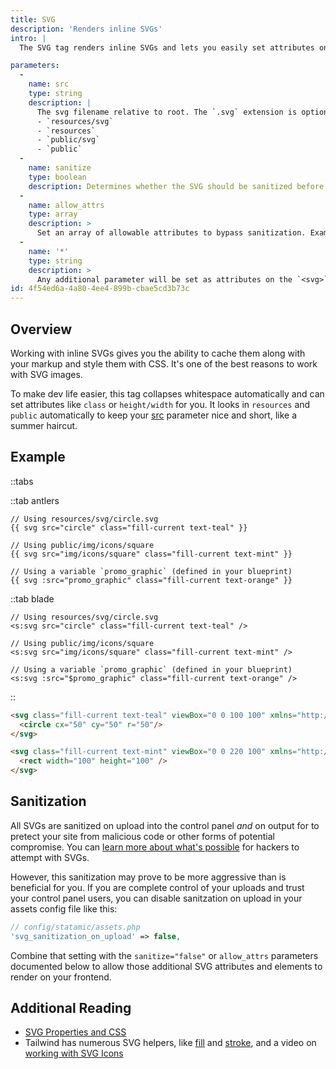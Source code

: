 ```yaml
---
title: SVG
description: 'Renders inline SVGs'
intro: |
  The SVG tag renders inline SVGs and lets you easily set attributes on the `<svg>` element.

parameters:
  -
    name: src
    type: string
    description: |
      The svg filename relative to root. The `.svg` extension is optional. Intelligently looks through (in this order):
      - `resources/svg`
      - `resources`
      - `public/svg`
      - `public`
  -
    name: sanitize
    type: boolean
    description: Determines whether the SVG should be sanitized before being output. Defaults to `true`.
  -
    name: allow_attrs
    type: array
    description: >
      Set an array of allowable attributes to bypass sanitization. Example: `allow_attrs="from|to"`.
  -
    name: '*'
    type: string
    description: >
      Any additional parameter will be set as attributes on the `<svg>` element. For example `class="fill-current"` will set `<svg class="fill-current" ...>`.
id: 4f54ed6a-4a80-4ee4-899b-cbae5cd3b73c
---
```

## Overview

Working with inline SVGs gives you the ability to cache them along with your markup and style them with CSS. It's one of the best reasons to work with SVG images.

To make dev life easier, this tag collapses whitespace automatically and can set attributes like `class` or `height/width` for you. It looks in `resources` and `public` automatically to keep your [src](#parameters) parameter nice and short, like a summer haircut.

## Example

::tabs

::tab antlers
```antlers
// Using resources/svg/circle.svg
{{ svg src="circle" class="fill-current text-teal" }}

// Using public/img/icons/square
{{ svg src="img/icons/square" class="fill-current text-mint" }}

// Using a variable `promo_graphic` (defined in your blueprint)
{{ svg :src="promo_graphic" class="fill-current text-orange" }}
```
::tab blade
```blade
// Using resources/svg/circle.svg
<s:svg src="circle" class="fill-current text-teal" />

// Using public/img/icons/square
<s:svg src="img/icons/square" class="fill-current text-mint" />

// Using a variable `promo_graphic` (defined in your blueprint)
<s:svg :src="$promo_graphic" class="fill-current text-orange" />
```
::

```html
<svg class="fill-current text-teal" viewBox="0 0 100 100" xmlns="http://www.w3.org/2000/svg">
  <circle cx="50" cy="50" r="50"/>
</svg>

<svg class="fill-current text-mint" viewBox="0 0 220 100" xmlns="http://www.w3.org/2000/svg">
  <rect width="100" height="100" />
</svg>
```

## Sanitization

All SVGs are sanitized on upload into the control panel _and_ on output for to pretect your site from malicious code or other forms of potential compromise. You can [learn more about what's possible](https://www.cloudflare.com/threat-intelligence/research/report/svgs-the-hackers-canvas/) for hackers to attempt with SVGs.

However, this sanitization may prove to be more aggressive than is beneficial for you. If you are complete control of your uploads and trust your control panel users, you can disable sanitzation on upload in your assets config file like this:

``` php
// config/statamic/assets.php
'svg_sanitization_on_upload' => false,
```

Combine that setting with the `sanitize="false"` or `allow_attrs` parameters documented below to allow those additional SVG attributes and elements to render on your frontend.

## Additional Reading

- [SVG Properties and CSS](https://css-tricks.com/svg-properties-and-css/)
- Tailwind has numerous SVG helpers, like [fill](https://tailwindcss.com/docs/fill) and [stroke](https://tailwindcss.com/docs/stroke), and a video on [working with SVG Icons](https://tailwindcss.com/course/working-with-svg-icons)
